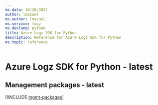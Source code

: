 ```yaml
---
ms.data: 10/20/2022
author: lmazuel
ms.author: lmazuel
ms.service: logz
ms.devlang: python
title: Azure Logz SDK for Python
description: Reference for Azure Logz SDK for Python
ms.topic: reference
---
```

# Azure Logz SDK for Python - latest

## Management packages - latest
[!INCLUDE [mgmt-packages](logz-mgmt-index.md)]